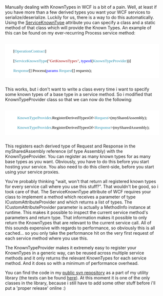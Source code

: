 Manually dealing with KnownTypes in WCF is a bit of a pain. Well, at least if you have more than a few derived types you want your WCF services to serialize/deserialize.  Luckily for us, there is a way to do this automatically.  Using the <a href="http://msdn.microsoft.com/en-us/library/system.servicemodel.serviceknowntypeattribute.aspx">ServiceKnownType</a> attribute you can specify a class and a static method of that class which will provide the Known Types.  An example of this can be found on my ever-recurring Process service method:

<code>
<div style="font-family: Consolas; font-size: 10pt; color: black; background: white;">
<p style="margin: 0px;">&nbsp;&nbsp;&nbsp; &nbsp;&nbsp;&nbsp; [<span style="color: #2b91af;">OperationContract</span>]</p>
<p style="margin: 0px;">&nbsp;&nbsp;&nbsp; &nbsp;&nbsp;&nbsp; [<span style="color: #2b91af;">ServiceKnownType</span>(<span style="color: #a31515;">"GetKnownTypes"</span>, <span style="color: blue;">typeof</span>(<span style="color: #2b91af;">KnownTypeProvider</span>))]</p>
<p style="margin: 0px;">&nbsp;&nbsp;&nbsp; &nbsp;&nbsp;&nbsp; <span style="color: #2b91af;">Response</span>[] Process(<span style="color: blue;">params</span> <span style="color: #2b91af;">Request</span>[] requests); </p>
</div>
</code>

This works, but i don't want to write a class every time i want to specify some known types of a base type in a service method.  So i modified that KnownTypeProvider class so that we can now do the following:

<code>
<div style="font-family: Consolas; font-size: 10pt; color: black; background: white;">
<p style="margin: 0px;">&nbsp;&nbsp;&nbsp; &nbsp;&nbsp;&nbsp; &nbsp;&nbsp;&nbsp; <span style="color: #2b91af;">KnownTypeProvider</span>.RegisterDerivedTypesOf&lt;<span style="color: #2b91af;">Request</span>&gt;(mySharedAssembly);</p>
<p style="margin: 0px;">&nbsp;&nbsp;&nbsp; &nbsp;&nbsp;&nbsp; &nbsp;&nbsp;&nbsp; <span style="color: #2b91af;">KnownTypeProvider</span>.RegisterDerivedTypesOf&lt;<span style="color: #2b91af;">Response</span>&gt;(mySharedAssembly);</p>
</div>
</code>

This registers each derived type of Request and Response in the mySharedAssembly reference (of type Assembly) with the KnownTypeProvider.  You can register as many known types for as many base types as you want.  Obviously, you have to do this before you start hosting your service. You also need to do this client-side, before you start using your service proxies.

You're probably thinking "wait, won't that return all registered known types for every service call where you use this stuff?".  That wouldn't be good, so i took care of that. The ServiceKnownType attribute of WCF requires your class to implement a method which receives a parameter of type ICustomAttributeProvider and which returns a list of types.  The ICustomAttributeProvider parameter is actually a MethodInfo instance at runtime.  This makes it possible to inspect the current service method's parameters and return type.  That information makes it possible to only return the KnownTypes that are relevant to the current service call.  All of this sounds expensive with regards to performance, so obviously this is all cached... so you only take the performance hit on the very first request of each service method where you use this.

The KnownTypeProvider makes it extremely easy to register your KnownTypes in a generic way, can be reused across multiple service methods and it only returns the relevant KnownTypes for each service method.  And it does so with a minimum of performance overhead. 

You can find the code in my <a href="http://davybrion.com/publicsvn/Brion.Library/Brion.Library.Common/WCF/KnownTypeProvider.cs">public svn repository</a> as a part of my utility library (the tests can be found <a href="http://davybrion.com/publicsvn/Brion.Library/Brion.Library.Tests/Common/WCF/KnownTypeProviderTests.cs">here</a>).  At this moment it is one of the only classes in the library, because i still have to add some other stuff before i'll put a 'proper release' online :)

